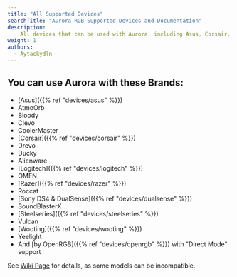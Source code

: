 ```yaml
---
title: "All Supported Devices"
searchTitle: "Aurora-RGB Supported Devices and Documentation"
description:
    All devices that can be used with Aurora, including Asus, Corsair, Logitech, Razer, Steelseries, Wooting and more. With links to their documentation.
weight: 1
authors:
  - Aytackydln
---
```


## You can use Aurora with these Brands:
- [Asus]({{% ref "devices/asus" %}})
- AtmoOrb
- Bloody
- Clevo
- CoolerMaster
- [Corsair]({{% ref "devices/corsair" %}})
- Drevo
- Ducky
- Alienware
- [Logitech]({{% ref "devices/logitech" %}})
- OMEN
- [Razer]({{% ref "devices/razer" %}})
- Roccat
- [Sony DS4 & DualSense]({{% ref "devices/dualsense" %}})
- SoundBlasterX
- [Steelseries]({{% ref "devices/steelseries" %}})
- Vulcan
- [Wooting]({{% ref "devices/wooting" %}})
- Yeelight
- And [by OpenRGB]({{% ref "devices/openrgb" %}}) with "Direct Mode" support

See [Wiki Page](https://github.com/Aurora-RGB/Aurora/wiki/Supported-Devices) for details, as some models can be incompatible.
